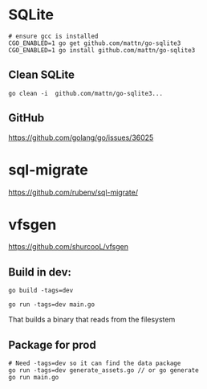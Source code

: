 # SQLite

```
# ensure gcc is installed
CGO_ENABLED=1 go get github.com/mattn/go-sqlite3
CGO_ENABLED=1 go install github.com/mattn/go-sqlite3
```

## Clean SQLite

```
go clean -i  github.com/mattn/go-sqlite3...
```


## GitHub

https://github.com/golang/go/issues/36025

# sql-migrate

https://github.com/rubenv/sql-migrate/

# vfsgen

https://github.com/shurcooL/vfsgen


## Build in dev:

```
go build -tags=dev
```

```
go run -tags=dev main.go
```

That builds a binary that reads from the filesystem

## Package for prod

```
# Need -tags=dev so it can find the data package
go run -tags=dev generate_assets.go // or go generate
go run main.go
```

